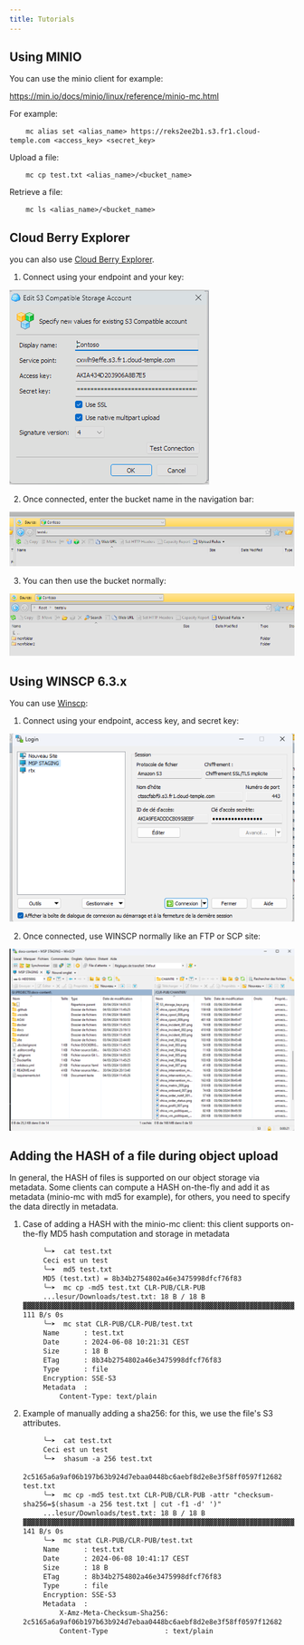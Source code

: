 ```yaml
---
title: Tutorials
---
```



## Using MINIO

You can use the minio client for example:

https://min.io/docs/minio/linux/reference/minio-mc.html

For example:
```
    mc alias set <alias_name> https://reks2ee2b1.s3.fr1.cloud-temple.com <access_key> <secret_key>
```
Upload a file:
```
    mc cp test.txt <alias_name>/<bucket_name>
```
Retrieve a file:
```
    mc ls <alias_name>/<bucket_name>
```
## Cloud Berry Explorer

you can also use [Cloud Berry Explorer](https://www.msp360.com/explorer/).

1. Connect using your endpoint and your key:

![](images/S3_cloudberry_001.png)

2. Once connected, enter the bucket name in the navigation bar:

![](images/S3_cloudberry_002.png)

3. You can then use the bucket normally:

![](images/S3_cloudberry_003.png)

## Using WINSCP 6.3.x

You can use [Winscp](https://winscp.net/eng/download.php):

1. Connect using your endpoint, access key, and secret key:

![](images/S3_winscp_001.png)

2. Once connected, use WINSCP normally like an FTP or SCP site:

![](images/S3_winscp_002.png)


## Adding the HASH of a file during object upload

In general, the HASH of files is supported on our object storage via metadata. Some clients can compute a HASH on-the-fly and add it as metadata (minio-mc with md5 for example), for others, you need to specify the data directly in metadata.

1. Case of adding a HASH with the minio-mc client: this client supports on-the-fly MD5 hash computation and storage in metadata


            ╰─➤  cat test.txt
            Ceci est un test
            ╰─➤  md5 test.txt
            MD5 (test.txt) = 8b34b2754802a46e3475998dfcf76f83
            ╰─➤  mc cp -md5 test.txt CLR-PUB/CLR-PUB
            ...lesur/Downloads/test.txt: 18 B / 18 B  ▓▓▓▓▓▓▓▓▓▓▓▓▓▓▓▓▓▓▓▓▓▓▓▓▓▓▓▓▓▓▓▓▓▓▓▓▓▓▓▓▓▓▓▓▓▓▓▓▓▓▓▓▓▓▓▓▓▓▓▓▓▓▓▓▓▓▓▓▓▓▓▓▓▓▓▓▓▓▓▓▓▓▓▓▓▓▓▓▓▓▓▓▓▓▓▓▓▓▓▓▓▓▓▓▓▓  111 B/s 0s
            ╰─➤  mc stat CLR-PUB/CLR-PUB/test.txt
            Name      : test.txt
            Date      : 2024-06-08 10:21:31 CEST
            Size      : 18 B
            ETag      : 8b34b2754802a46e3475998dfcf76f83
            Type      : file
            Encryption: SSE-S3
            Metadata  :
                Content-Type: text/plain

2. Example of manually adding a sha256: for this, we use the file's S3 attributes.

            ╰─➤  cat test.txt
            Ceci est un test
            ╰─➤  shasum -a 256 test.txt
            2c5165a6a9af06b197b63b924d7ebaa0448bc6aebf8d2e8e3f58ff0597f12682  test.txt
            ╰─➤  mc cp -md5 test.txt CLR-PUB/CLR-PUB -attr "checksum-sha256=$(shasum -a 256 test.txt | cut -f1 -d' ')"
            ...lesur/Downloads/test.txt: 18 B / 18 B  ▓▓▓▓▓▓▓▓▓▓▓▓▓▓▓▓▓▓▓▓▓▓▓▓▓▓▓▓▓▓▓▓▓▓▓▓▓▓▓▓▓▓▓▓▓▓▓▓▓▓▓▓▓▓▓▓▓▓▓▓▓▓▓▓▓▓▓▓▓▓▓▓▓▓▓▓▓▓▓▓▓▓▓▓▓▓▓▓▓▓▓▓▓▓▓▓▓▓▓▓▓▓▓▓▓▓  141 B/s 0s
            ╰─➤  mc stat CLR-PUB/CLR-PUB/test.txt
            Name      : test.txt
            Date      : 2024-06-08 10:41:17 CEST
            Size      : 18 B
            ETag      : 8b34b2754802a46e3475998dfcf76f83
            Type      : file
            Encryption: SSE-S3
            Metadata  :
                X-Amz-Meta-Checksum-Sha256: 2c5165a6a9af06b197b63b924d7ebaa0448bc6aebf8d2e8e3f58ff0597f12682
                Content-Type              : text/plain